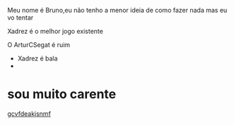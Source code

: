 Meu nome é Bruno,eu não tenho a menor ideia de como fazer nada mas eu vo tentar


Xadrez é o melhor jogo existente


O ArturCSegat é ruim

- Xadrez é bala
- 
# sou muito carente 

[gcvfdeakjsnmf](https://jstris.jezevec10.com/)
